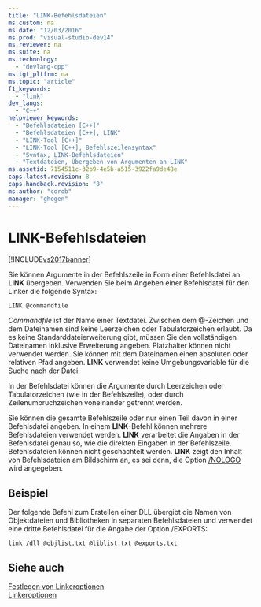 ```yaml
---
title: "LINK-Befehlsdateien"
ms.custom: na
ms.date: "12/03/2016"
ms.prod: "visual-studio-dev14"
ms.reviewer: na
ms.suite: na
ms.technology: 
  - "devlang-cpp"
ms.tgt_pltfrm: na
ms.topic: "article"
f1_keywords: 
  - "link"
dev_langs: 
  - "C++"
helpviewer_keywords: 
  - "Befehlsdateien [C++]"
  - "Befehlsdateien [C++], LINK"
  - "LINK-Tool [C++]"
  - "LINK-Tool [C++], Befehlszeilensyntax"
  - "Syntax, LINK-Befehlsdateien"
  - "Textdateien, Übergeben von Argumenten an LINK"
ms.assetid: 7154511c-32b9-4e5b-a515-3922fa9de48e
caps.latest.revision: 8
caps.handback.revision: "8"
ms.author: "corob"
manager: "ghogen"
---
```

# LINK-Befehlsdateien
[!INCLUDE[vs2017banner](../../assembler/inline/includes/vs2017banner.md)]

Sie können Argumente in der Befehlszeile in Form einer Befehlsdatei an **LINK** übergeben.  Verwenden Sie beim Angeben einer Befehlsdatei für den Linker die folgende Syntax:  
  
```  
LINK @commandfile  
```  
  
 *Commandfile* ist der Name einer Textdatei.  Zwischen dem @\-Zeichen und dem Dateinamen sind keine Leerzeichen oder Tabulatorzeichen erlaubt.  Da es keine Standarddateierweiterung gibt, müssen Sie den vollständigen Dateinamen inklusive Erweiterung angeben.  Platzhalter können nicht verwendet werden.  Sie können mit dem Dateinamen einen absoluten oder relativen Pfad angeben.  **LINK** verwendet keine Umgebungsvariable für die Suche nach der Datei.  
  
 In der Befehlsdatei können die Argumente durch Leerzeichen oder Tabulatorzeichen \(wie in der Befehlszeile\), oder durch Zeilenumbruchzeichen voneinander getrennt werden.  
  
 Sie können die gesamte Befehlszeile oder nur einen Teil davon in einer Befehlsdatei angeben.  In einem **LINK**\-Befehl können mehrere Befehlsdateien verwendet werden.  **LINK** verarbeitet die Angaben in der Befehlsdatei genau so, wie die direkten Eingaben in der Befehlszeile.  Befehlsdateien können nicht geschachtelt werden.  **LINK** zeigt den Inhalt von Befehlsdateien am Bildschirm an, es sei denn, die Option [\/NOLOGO](../../build/reference/nologo-suppress-startup-banner-linker.md) wird angegeben.  
  
## Beispiel  
 Der folgende Befehl zum Erstellen einer DLL übergibt die Namen von Objektdateien und Bibliotheken in separaten Befehlsdateien und verwendet eine dritte Befehlsdatei für die Angabe der Option \/EXPORTS:  
  
```  
link /dll @objlist.txt @liblist.txt @exports.txt  
```  
  
## Siehe auch  
 [Festlegen von Linkeroptionen](../../build/reference/setting-linker-options.md)   
 [Linkeroptionen](../../build/reference/linker-options.md)